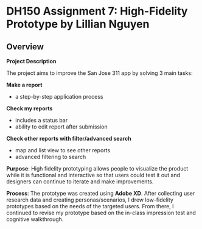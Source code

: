 # DH150 Assignment 7: High-Fidelity Prototype by Lillian Nguyen

## Overview

**Project Description**

The project aims to improve the San Jose 311 app by solving 3 main tasks:

**Make a report**
 * a step-by-step application process

**Check my reports**
 * includes a status bar
 * ability to edit report after submission

**Check other reports with filter/advanced search**
 * map and list view to see other reports
 * advanced filtering to search 

**Purpose**: High fidelity prototyping allows people to visualize the product while it is functional and interactive so that users could test it out and designers can continue to iterate and make improvements.

**Process**: The prototype was created using **Adobe XD**. After collecting user research data and creating personas/scenarios, I drew low-fidelity prototypes based on the needs of the targeted users. From there, I continued to revise my prototype based on the in-class impression test and cognitive walkthrough. 


